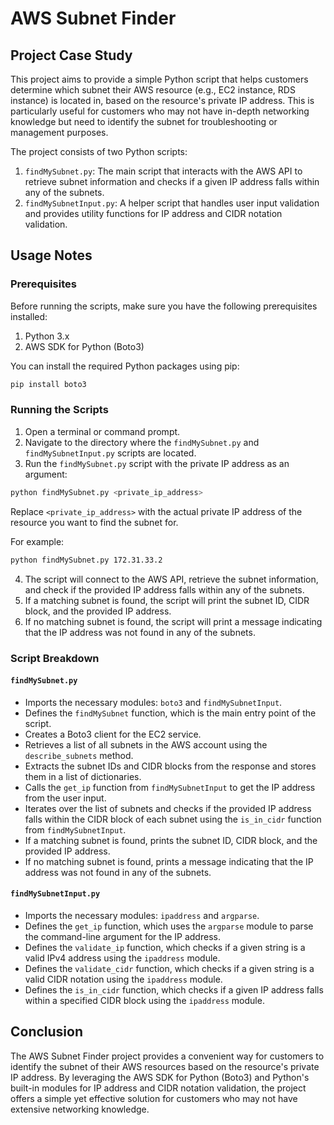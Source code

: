 # AWS Subnet Finder

## Project Case Study

This project aims to provide a simple Python script that helps customers determine which subnet their AWS resource (e.g., EC2 instance, RDS instance) is located in, based on the resource's private IP address. This is particularly useful for customers who may not have in-depth networking knowledge but need to identify the subnet for troubleshooting or management purposes.

The project consists of two Python scripts:

1. `findMySubnet.py`: The main script that interacts with the AWS API to retrieve subnet information and checks if a given IP address falls within any of the subnets.
2. `findMySubnetInput.py`: A helper script that handles user input validation and provides utility functions for IP address and CIDR notation validation.

## Usage Notes

### Prerequisites

Before running the scripts, make sure you have the following prerequisites installed:

1. Python 3.x
2. AWS SDK for Python (Boto3)

You can install the required Python packages using pip:

```bash
pip install boto3
```

### Running the Scripts

1. Open a terminal or command prompt.
2. Navigate to the directory where the `findMySubnet.py` and `findMySubnetInput.py` scripts are located.
3. Run the `findMySubnet.py` script with the private IP address as an argument:

```bash
python findMySubnet.py <private_ip_address>
```

Replace `<private_ip_address>` with the actual private IP address of the resource you want to find the subnet for.

For example:

```bash
python findMySubnet.py 172.31.33.2
```

4. The script will connect to the AWS API, retrieve the subnet information, and check if the provided IP address falls within any of the subnets.
5. If a matching subnet is found, the script will print the subnet ID, CIDR block, and the provided IP address.
6. If no matching subnet is found, the script will print a message indicating that the IP address was not found in any of the subnets.

### Script Breakdown

#### `findMySubnet.py`

- Imports the necessary modules: `boto3` and `findMySubnetInput`.
- Defines the `findMySubnet` function, which is the main entry point of the script.
- Creates a Boto3 client for the EC2 service.
- Retrieves a list of all subnets in the AWS account using the `describe_subnets` method.
- Extracts the subnet IDs and CIDR blocks from the response and stores them in a list of dictionaries.
- Calls the `get_ip` function from `findMySubnetInput` to get the IP address from the user input.
- Iterates over the list of subnets and checks if the provided IP address falls within the CIDR block of each subnet using the `is_in_cidr` function from `findMySubnetInput`.
- If a matching subnet is found, prints the subnet ID, CIDR block, and the provided IP address.
- If no matching subnet is found, prints a message indicating that the IP address was not found in any of the subnets.

#### `findMySubnetInput.py`

- Imports the necessary modules: `ipaddress` and `argparse`.
- Defines the `get_ip` function, which uses the `argparse` module to parse the command-line argument for the IP address.
- Defines the `validate_ip` function, which checks if a given string is a valid IPv4 address using the `ipaddress` module.
- Defines the `validate_cidr` function, which checks if a given string is a valid CIDR notation using the `ipaddress` module.
- Defines the `is_in_cidr` function, which checks if a given IP address falls within a specified CIDR block using the `ipaddress` module.

## Conclusion

The AWS Subnet Finder project provides a convenient way for customers to identify the subnet of their AWS resources based on the resource's private IP address. By leveraging the AWS SDK for Python (Boto3) and Python's built-in modules for IP address and CIDR notation validation, the project offers a simple yet effective solution for customers who may not have extensive networking knowledge.



